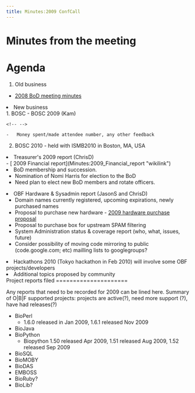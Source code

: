 ```yaml
---
title: Minutes:2009 ConfCall
---
```


Minutes from the meeting
========================

Agenda
======

1.  Old business

-   [ 2008 BoD meeting minutes](Minutes:2008_ConfCall "wikilink")

<li>
New business

</li>
1.  BOSC
    -   BOSC 2009 (Kam)

    <!-- -->

    -   Money spent/made attendee number, any other feedback

2.  BOSC 2010 - held with ISMB2010 in Boston, MA, USA

</ul>
</li>
<li>
Treasurer's 2009 report (ChrisD)

</li>
-   [ 2009 Financial report](Minutes:2009_Financial_report "wikilink")

<li>
BoD membership and succession.

-   Nomination of Nomi Harris for election to the BoD
-   Need plan to elect new BoD members and rotate officers.

</li>
<li>
OBF Hardware & Sysadmin report (JasonS and ChrisD)

-   Domain names currently registered, upcoming expirations, newly
    purchased names
-   Proposal to purchase new hardware - [2009 hardware purchase
    proposal](2009_hardware_purchase_proposal "wikilink")
-   Proposal to purchase box for upstream SPAM filtering
-   System Administration status & coverage report (who, what,
    issues, future)
-   Consider possibility of moving code mirroring to public
    (code.google.com; etc) mailling lists to googlegroups?

</li>
<li>
Hackathons 2010 (Tokyo hackathon in Feb 2010) will involve some OBF
projects/developers

</li>
<li>
Additional topics proposed by community

</li>
</ol>
</ol>
Project reports filed
=====================

Any reports that need to be recorded for 2009 can be lined here. Summary
of O|B|F supported projects: projects are active(?), need more support
(?), have had releases(?)

-   BioPerl
    -   1.6.0 released in Jan 2009, 1.6.1 released Nov 2009
-   BioJava
-   BioPython
    -   Biopython 1.50 released Apr 2009, 1.51 released Aug 2009, 1.52
        released Sep 2009
-   BioSQL
-   BioMOBY
-   BioDAS
-   EMBOSS
-   BioRuby?
-   BioLib?

